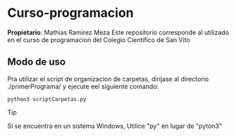 # Curso-programacion

__Propietario__: Mathias Ramirez Meza
Este repositorio corresponde al utilizado en el curso de programacion del Colegio Cientifico de San Vito




## Modo de uso
Pra utilizar el script de organizacion de carpetas, diríjase al directorio ./primerPrograma/ y ejecute eel siguiente comando:

```
python3 scriptCarpetas.py
```
> [!TIP]
>Si se encuentra en un sistema Windows, Utilice "py" en lugar de "pyton3"